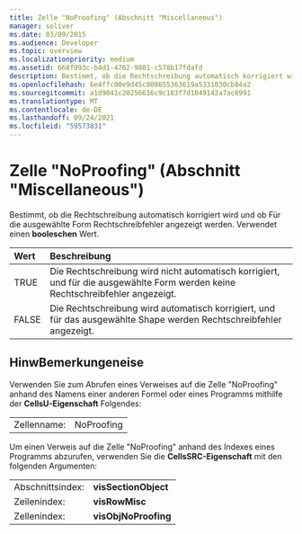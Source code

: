 ```yaml
---
title: Zelle "NoProofing" (Abschnitt "Miscellaneous")
manager: soliver
ms.date: 03/09/2015
ms.audience: Developer
ms.topic: overview
ms.localizationpriority: medium
ms.assetid: 668f993c-b4d1-4762-9801-c578b17fdafd
description: Bestimmt, ob die Rechtschreibung automatisch korrigiert wird und ob Für die ausgewählte Form Rechtschreibfehler angezeigt werden. Verwendet einen booleschen Wert.
ms.openlocfilehash: 6e4ffc00e9d45c808655363619a5331030cb84a2
ms.sourcegitcommit: a1d9041c20256616c9c183f7d1049142a7ac6991
ms.translationtype: MT
ms.contentlocale: de-DE
ms.lasthandoff: 09/24/2021
ms.locfileid: "59573831"
---
```

# <a name="noproofing-cell-miscellaneous-section"></a>Zelle "NoProofing" (Abschnitt "Miscellaneous")

Bestimmt, ob die Rechtschreibung automatisch korrigiert wird und ob Für die ausgewählte Form Rechtschreibfehler angezeigt werden. Verwendet einen **booleschen** Wert. 
  
|**Wert**|**Beschreibung**|
|:-----|:-----|
|TRUE  <br/> |Die Rechtschreibung wird nicht automatisch korrigiert, und für die ausgewählte Form werden keine Rechtschreibfehler angezeigt.  <br/> |
|FALSE  <br/> |Die Rechtschreibung wird automatisch korrigiert, und für das ausgewählte Shape werden Rechtschreibfehler angezeigt.  <br/> |
   
## <a name="remarks"></a>HinwBemerkungeneise

Verwenden Sie zum Abrufen eines Verweises auf die Zelle "NoProofing" anhand des Namens einer anderen Formel oder eines Programms mithilfe der **CellsU-Eigenschaft** Folgendes: 
  
|||
|:-----|:-----|
|Zellenname:  <br/> |NoProofing  <br/> |
   
Um einen Verweis auf die Zelle "NoProofing" anhand des Indexes eines Programms abzurufen, verwenden Sie die **CellsSRC-Eigenschaft** mit den folgenden Argumenten: 
  
|||
|:-----|:-----|
|Abschnittsindex:  <br/> |**visSectionObject** <br/> |
|Zeilenindex:  <br/> |**visRowMisc** <br/> |
|Zellenindex:  <br/> |**visObjNoProofing** <br/> |
   

